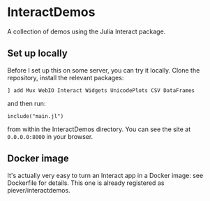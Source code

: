 # InteractDemos

A collection of demos using the Julia Interact package.

## Set up locally

Before I set up this on some server, you can try it locally. Clone the repository, install the relevant packages:

`] add Mux WebIO Interact Widgets UnicodePlots CSV DataFrames`

and then run:

`include("main.jl")`

from within the InteractDemos directory. You can see the site at `0.0.0.0:8000` in your browser.

## Docker image

It's actually very easy to turn an Interact app in a Docker image: see Dockerfile for details. This one is already registered as piever/interactdemos.

